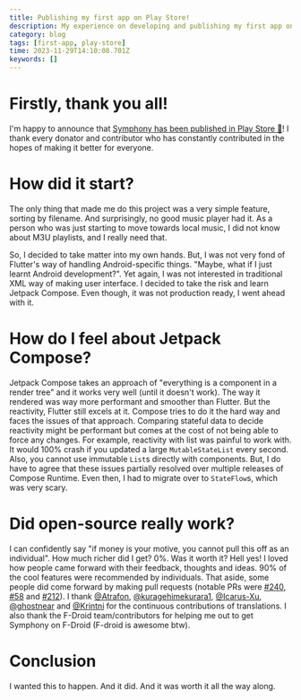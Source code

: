 ```yaml
---
title: Publishing my first app on Play Store!
description: My experience on developing and publishing my first app on Play Store.
category: blog
tags: [first-app, play-store]
time: 2023-11-29T14:10:08.701Z
keywords: []
---
```


# Firstly, thank you all!

I'm happy to announce that [Symphony has been published in Play Store 🎉](https://play.google.com/store/apps/details?id=io.github.zyrouge.symphony)! I thank every donator and contributor who has constantly contributed in the hopes of making it better for everyone.

# How did it start?

The only thing that made me do this project was a very simple feature, sorting by filename. And surprisingly, no good music player had it. As a person who was just starting to move towards local music, I did not know about M3U playlists, and I really need that.

So, I decided to take matter into my own hands. But, I was not very fond of Flutter's way of handling Android-specific things. "Maybe, what if I just learnt Android development?". Yet again, I was not interested in traditional XML way of making user interface. I decided to take the risk and learn Jetpack Compose. Even though, it was not production ready, I went ahead with it.

# How do I feel about Jetpack Compose?

Jetpack Compose takes an approach of "everything is a component in a render tree" and it works very well (until it doesn't work). The way it rendered was way more performant and smoother than Flutter. But the reactivity, Flutter still excels at it. Compose tries to do it the hard way and faces the issues of that approach. Comparing stateful data to decide reactivity might be performant but comes at the cost of not being able to force any changes. For example, reactivity with list was painful to work with. It would 100% crash if you updated a large `MutableStateList` every second. Also, you cannot use immutable `List`s directly with components. But, I do have to agree that these issues partially resolved over multiple releases of Compose Runtime. Even then, I had to migrate over to `StateFlow`s, which was very scary.

# Did open-source really work?

I can confidently say "if money is your motive, you cannot pull this off as an individual". How much richer did I get? 0%. Was it worth it? Hell yes! I loved how people came forward with their feedback, thoughts and ideas. 90% of the cool features were recommended by individuals. That aside, some people did come forward by making pull requests (notable PRs were [#240](https://github.com/zyrouge/symphony/pull/240), [#58](https://github.com/zyrouge/symphony/pull/58) and [#212](https://github.com/zyrouge/symphony/pull/212)). I thank [@Atrafon](https://github.com/Atrafon), [@kuragehimekurara1](https://github.com/kuragehimekurara1), [@Icarus-Xu](https://github.com/Icarus-Xu), [@ghostnear](https://github.com/ghostnear) and [@Krintni](https://github.com/Krintni) for the continuous contributions of translations. I also thank the F-Droid team/contributors for helping me out to get Symphony on F-Droid (F-droid is awesome btw).

# Conclusion

I wanted this to happen. And it did. And it was worth it all the way along.
